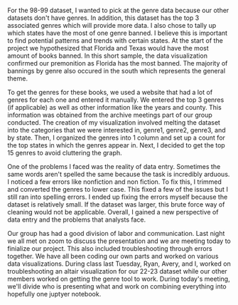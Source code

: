 For the 98-99 dataset, I wanted to pick at the genre data because our other datasets don't have genres. In addition, this dataset has the top 3 associated genres which will provide more data. I also chose to tally up which states have the most of one genre banned. I believe this is important to find potential patterns and trends with certain states. At the start of the project we hypothesized that Florida and Texas would have the most amount of books banned. In this short sample, the data visualization confirmed our premonition as Florida has the most banned. The majority of bannings by genre also occured in the south which represents the general theme.

To get the genres for these books, we used a website that had a lot of genres for each one and entered it manually. We entered the top 3 genres (if applicable) as well as other information like the years and county. This information was obtained from the archive meetings part of our group conducted. The creation of my visualization involved melting the dataset into the categories that we were interested in, genre1, genre2, genre3, and by state. Then, I organized the genres into 1 column and set up a count for the top states in which the genres appear in. Next, I decided to get the top 15 genres to avoid cluttering the graph.

One of the problems I faced was the reality of data entry. Sometimes the same words aren't spelled the same because the task is incredibly arduous. I noticed a few errors like nonfiction and non fiction. To fix this, I trimmed and converted the genres to lower case. This fixed a few of the issues but I still ran into spelling errors. I ended up fixing the errors myself because the dataset is relatively small. If the dataset was larger, this brute force way of cleaning would not be applicable. Overall, I gained a new perspective of data entry and the problems that analysts face.

Our group has had a good division of labor and communication. Last night we all met on zoom to discuss the presentation and we are meeting today to finialize our project. This also included troubleshooting through errors together. We have all been coding our own parts and worked on various data visualizations. During class last Tuesday, Ryan, Avery, and I, worked on troubleshooting an altair visualization for our 22-23 dataset while our other members worked on getting the genre tool to work. During today's meeting, we'll divide who is presenting what and work on combining everything into hopefully one juptyer notebook.
